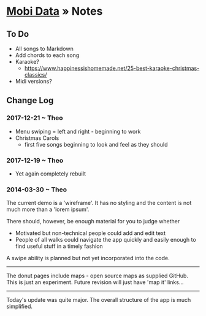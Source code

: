 # [Mobi Data]( ./index.html ) &raquo; Notes



## To Do

* All songs to Markdown
* Add chords to each song
* Karaoke?
	* https://www.happinessishomemade.net/25-best-karaoke-christmas-classics/
* Midi versions?


## Change Log


### 2017-12-21 ~ Theo

* Menu swiping = left and right - beginning to work
* Christmas Carols
	* first five songs beginning to look and feel as they should



### 2017-12-19 ~ Theo

* Yet again completely rebuilt

### 2014-03-30 ~ Theo

The current demo is a 'wireframe'. It has no styling and the content is not much more than a 'lorem ipsum'.

There should, however, be enough material for you to judge whether  

* Motivated but non-technical people could add and edit text
* People of all walks could navigate the app quickly and easily enough to find useful stuff in a timely fashion

A swipe ability is planned but not yet incorporated into the code.

***

The donut pages include maps - open source maps as supplied GitHub. This is just an experiment. Future revision will just have 'map it' links...

***

Today's update was quite major. The overall structure of the app is much simplified.



